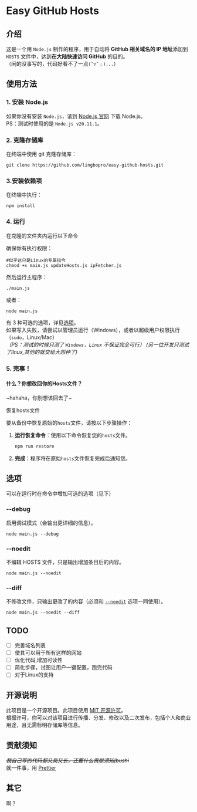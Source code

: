 # Easy GitHub Hosts

## 介绍

这是一个用 `Node.js` 制作的程序，用于自动将 **GitHub 相关域名的 IP 地址**添加到 `HOSTS` 文件中，达到**在大陆快速访问 GitHub** 的目的。  
（闲的没事写的，代码好看不了一点`(ˉ▽ˉ；)...`）

## 使用方法

### 1. 安装 Node.js

如果你没有安装 `Node.js`，请到 [Node.js 官网](//nodejs.org/en/download) 下载 Node.js。  
PS：测试时使用的是 `Node.js v20.11.1`。

### 2. 克隆存储库

在终端中使用 git 克隆存储库：

```shell
git clone https://github.com/lingbopro/easy-github-hosts.git
```

### 3.安装依赖项

在终端中执行：

```shell
npm install
```

### 4. 运行

在克隆的文件夹内运行以下命令  

确保你有执行权限：
```shell
#似乎这只是Linux的专属指令
chmod +x main.js updateHosts.js ipFetcher.js
```
然后运行主程序：  
```shell
./main.js
```

或者：  
```shell
node main.js
```


有 3 种可选的选项，详见[选项](#选项)。  
 如果写入失败，请尝试以管理员运行（Windows），或者以超级用户权限执行（`sudo`，Linux/Mac）  
 _（PS：测试的时候只测了 `Windows`，`Linux` 不保证完全可行）_ _(另一位开发只测试了llnux,其他的就交给大怨种了)_

### 5. 完事！

#### 什么？你想改回你的Hosts文件？
~hahaha，你别想该回去了~

恢复hosts文件

要从备份中恢复原始的`hosts`文件，请按以下步骤操作：

1. **运行恢复命令**：使用以下命令恢复您的`hosts`文件。

    ```sh
    npm run restore
    ```

2. **完成**：程序将在原始`hosts`文件恢复完成后通知您。

## 选项

可以在运行时在命令中增加可选的选项（见下）

### --debug

启用调试模式（会输出更详细的信息）。

```shell
node main.js --debug
```

### --noedit

不编辑 HOSTS 文件，只是输出增加条目后的内容。

```shell
node main.js --noedit
```

### --diff

不修改文件，只输出更改了的内容（必须和 [`--noedit`](#--noedit) 选项一同使用）。

```shell
node main.js --noedit --diff
```

## TODO

- [ ] 完善域名列表   
- [ ] 使其可以用于所有这样的网站  
- [ ] 优化代码,增加可读性  
- [ ] 简化步骤，试图让用户一键配置，跑完代码  
- [ ] 对于Linux的支持  

## 开源说明

此项目是一个开源项目。此项目使用 [MIT 开源许可](LICENCE)。  
根据许可，你可以对该项目进行传播、分发、修改以及二次发布，包括个人和商业用途，且无需标明存储库等信息。

## 贡献须知

_~~我自己写的代码都又臭又长，还要什么贡献须知(bushi~~_  
就一件事，用 [Prettier](//prettier.cn)  

## 其它

啊？
